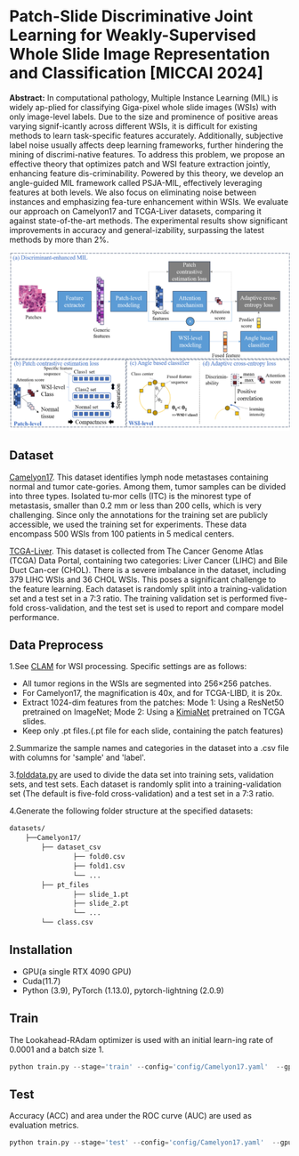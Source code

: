 # Patch-Slide Discriminative Joint Learning for Weakly-Supervised Whole Slide Image Representation and Classification [MICCAI 2024]

**Abstract:** In computational pathology, Multiple Instance Learning (MIL) is widely ap-plied for classifying Giga-pixel whole slide images (WSIs) with only image-level labels. Due to the size and prominence of positive areas varying signif-icantly across different WSIs, it is difficult for existing methods to learn task-specific features accurately. Additionally, subjective label noise usually affects deep learning frameworks, further hindering the mining of discrimi-native features. To address this problem, we propose an effective theory that optimizes patch and WSI feature extraction jointly, enhancing feature dis-criminability. Powered by this theory, we develop an angle-guided MIL framework called PSJA-MIL, effectively leveraging features at both levels. We also focus on eliminating noise between instances and emphasizing fea-ture enhancement within WSIs. We evaluate our approach on Camelyon17 and TCGA-Liver datasets, comparing it against state-of-the-art methods. The experimental results show significant improvements in accuracy and general-izability, surpassing the latest methods by more than 2%.


![overview](picture/ImplementationProcess.jfif)

## Dataset
[Camelyon17](https://camelyon17.grand-challenge.org/Data/). This dataset identifies lymph node metastases containing normal and tumor cate-gories. Among them, tumor samples can be divided into three types. Isolated tu-mor cells (ITC) is the minorest type of metastasis, smaller than 0.2 mm or less than 200 cells, which is very challenging. Since only the annotations for the training set are publicly accessible, we used the training set for experiments. These data encompass 500 WSIs from 100 patients in 5 medical centers. 

[TCGA-Liver](https://www.cancer.gov/tcga). This dataset is collected from The Cancer Genome Atlas (TCGA) Data Portal, containing two categories: Liver Cancer (LIHC) and Bile Duct Can-cer (CHOL). There is a severe imbalance in the dataset, including 379 LIHC WSIs and 36 CHOL WSIs. This poses a significant challenge to the feature learning. Each dataset is randomly split into a training-validation set and a test set in a 7:3 ratio. The training validation set is performed five-fold cross-validation, and the test set is used to report and compare model performance.

## Data Preprocess
1.See [CLAM](https://github.com/mahmoodlab/CLAM) for WSI processing. Specific settings are as follows:
- All tumor regions in the WSIs are segmented into 256×256 patches. 
- For Camelyon17, the magnification is 40x, and for TCGA-LIBD, it is 20x.
- Extract 1024-dim features from the patches: 
  Mode 1: Using a ResNet50 pretrained on ImageNet;
  Mode 2: Using a [KimiaNet](https://github.com/KimiaLabMayo/KimiaNet) pretrained on TCGA slides.
- Keep only .pt files.(.pt file for each slide, containing the patch features)

2.Summarize the sample names and categories in the dataset into a .csv file with columns for 'sample' and 'label'.

3.[folddata.py](datasets/folddata.py) are used to divide the data set into training sets, validation sets, and test sets. Each dataset is randomly split into a training-validation set (The default is five-fold cross-validation) and a test set in a 7:3 ratio. 

4.Generate the following folder structure at the specified datasets:

```bash
datasets/
    ├──Camelyon17/
        ├── dataset_csv
                ├── fold0.csv
                ├── fold1.csv
                └── ...
        ├── pt_files
                ├── slide_1.pt
                ├── slide_2.pt
                └── ...
        └── class.csv
```

## Installation

- GPU(a single RTX 4090 GPU)
- Cuda(11.7)
- Python (3.9), PyTorch (1.13.0), pytorch-lightning (2.0.9)

## Train
The Lookahead-RAdam optimizer is used with an initial learn-ing rate of 0.0001 and a batch size 1. 
```python
python train.py --stage='train' --config='config/Camelyon17.yaml'  --gpus=0 --fold=0
```

## Test
Accuracy (ACC) and area under the ROC curve (AUC) are used as evaluation metrics.
```python
python train.py --stage='test' --config='config/Camelyon17.yaml'  --gpus=0 --fold=0
```

